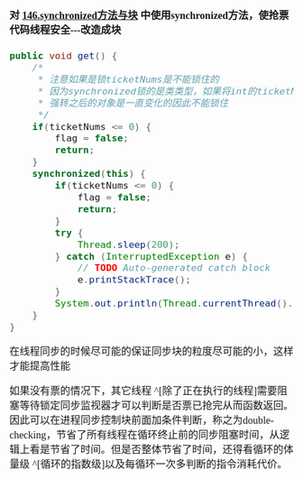 <font size = 4 face = "黑体">


#### 对 <a href = "https://blog.csdn.net/qq_43808700/article/details/108889280?utm_source=app">146.synchronized方法与块</a> 中使用synchronized方法，使抢票代码线程安全---改造成块

```java
public void get() {
	/*
	 * 注意如果是锁ticketNums是不能锁住的
	 * 因为synchronized锁的是类类型，如果将int的ticketNums强转为Integer对象
	 * 强转之后的对象是一直变化的因此不能锁住
	 */
	if(ticketNums <= 0) {
		flag = false;
		return;
	}
	synchronized(this) {
		if(ticketNums <= 0) {
			flag = false;
			return;
		}
		try {
			Thread.sleep(200);
		} catch (InterruptedException e) {
			// TODO Auto-generated catch block
			e.printStackTrace();
		}
		System.out.println(Thread.currentThread().getName() + "-->" + ticketNums--);
	}
}
```

在线程同步的时候尽可能的保证同步块的粒度尽可能的小，这样才能提高性能

如果没有票的情况下，其它线程 ^[除了正在执行的线程]需要阻塞等待锁定同步监视器才可以判断是否票已抢完从而函数返回。因此可以在进程同步控制块前面加条件判断，称之为double-checking，节省了所有线程在循环终止前的同步阻塞时间，从逻辑上看是节省了时间。但是否整体节省了时间，还得看循环的体量级 ^[循环的指数级]以及每循环一次多判断的指令消耗代价。



</font>